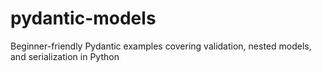 # pydantic-models
Beginner-friendly Pydantic examples covering validation, nested models, and serialization in Python
